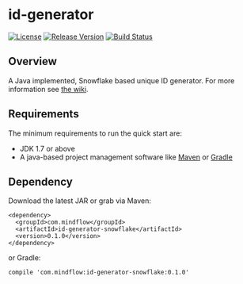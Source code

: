 # id-generator
[![License](https://img.shields.io/badge/license-Apache%202-green.svg)](https://www.apache.org/licenses/LICENSE-2.0) [![Release Version](https://img.shields.io/badge/release-0.1.0-red.svg)](https://github.com/TiFG/id-generator/releases) [![Build Status](https://travis-ci.org/TiFG/id-generator.svg?branch=master)](https://travis-ci.org/TiFG/id-generator)

## Overview
A Java implemented, Snowflake based unique ID generator. For more information see [the wiki](https://github.com/TiFG/okmail/wiki).

## Requirements
The minimum requirements to run the quick start are:
* JDK 1.7 or above
* A java-based project management software like [Maven](https://maven.apache.org/) or [Gradle](http://gradle.org/)


## Dependency
Download the latest JAR or grab via Maven:
```
<dependency>
  <groupId>com.mindflow</groupId>
  <artifactId>id-generator-snowflake</artifactId>
  <version>0.1.0</version>
</dependency>
```
or Gradle:
```
compile 'com.mindflow:id-generator-snowflake:0.1.0'
```